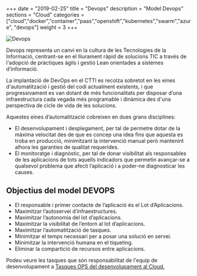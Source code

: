 +++
date        = "2019-02-25"
title       = "Devops"
description = "Model Devops"
sections    = "Cloud"
categories  = ["cloud","docker","container","paas","openshift","kubernetes","swarm","azure", "devops"]
weight = 3
+++

![Devops](/related/cloud/devops.png)

Devops representa un canvi en la cultura de les Tecnologies de la Informació, centrant-se en el lliurament ràpid de solucions TIC a través de l'adopció de pràctiques àgils i gestió Lean orientades a sistemes d’informació.

La implantació de DevOps en el CTTI es recolza sobretot en les eines d'automatització i gestió del codi actualment existents, i que progressivament es van dotant de més funcionalitats per disposar d’una infraestructura cada vegada més programable i dinàmica des d'una perspectiva de cicle de vida de les solucions. 

Aquestes eines d’automatització cobreixen en dues grans disciplines:

- El desenvolupament i desplegament, per tal de permetre dotar de la màxima velocitat des de que es concep una idea fins que aquesta es troba en producció, minimitzant la intervenció manual però mantenint alhora les garanties de qualitat requerides.
- El monitoratge i diagnòstic, per tal de donar visibilitat als responsables de les aplicacions de tots aquells indicadors que permetin avançar-se a qualsevol problema que afecti l’aplicació i a poder-ne diagnosticar les causes.


## Objectius del model DEVOPS

- El responsable i primer contacte de l’aplicació és el Lot d’Aplicacions.
- Maximitzar l’autoservei d’infraestructures.
- Maximitzar l’autonomia del lot d’aplicacions.
- Maximitzar la visibilitat de l’entorn al lot d’aplicacions.
- Maximitzar l’automatització de tasques.
- Minimitzar el temps necessari per a posar una solució en servei.
- Minimitzar la intervenció humana en el tiqueting.
- Eliminar la compartició de recursos entre aplicacions.

Podeu veure les tasques que són responsabilitat de l'equip de desenvolupament a [Tasques OPS del desenvolupament al Cloud.](https://canigo.ctti.gencat.cat/plataformes/cloud/ops-Cloud/)
